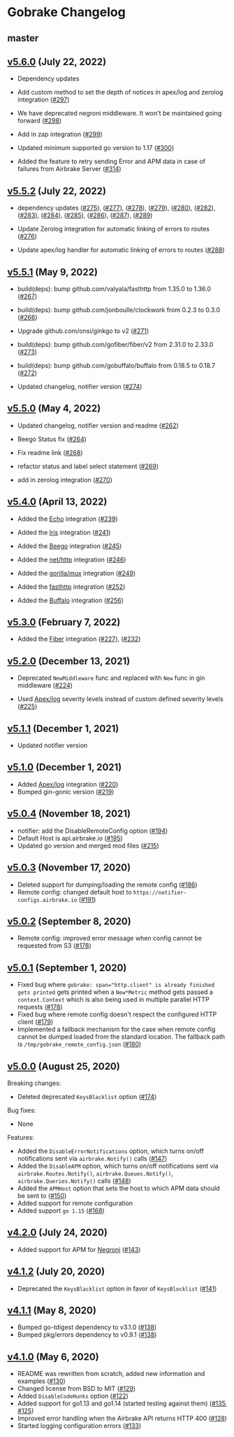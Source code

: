 # Gobrake Changelog

## master

## [v5.6.0][v5.6.0] (July 22, 2022)

* Dependency updates

* Add custom method to set the depth of notices in apex/log and zerolog integration ([#297](https://github.com/airbrake/gobrake/pull/297))

* We have deprecated negroni middleware. It won't be maintained going forward ([#298](https://github.com/airbrake/gobrake/pull/298))

* Add in zap integration ([#299](https://github.com/airbrake/gobrake/pull/299))

* Updated minimum supported go version to 1.17 ([#300](https://github.com/airbrake/gobrake/pull/300))

* Added the feature to retry sending Error and APM data in case of failures from Airbrake Server ([#314](https://github.com/airbrake/gobrake/pull/314))

## [v5.5.2][v5.5.2] (July 22, 2022)

* dependency updates ([#275](https://github.com/airbrake/gobrake/pull/275)),
([#277](https://github.com/airbrake/gobrake/pull/277)),
([#278](https://github.com/airbrake/gobrake/pull/278)),
([#279](https://github.com/airbrake/gobrake/pull/279)),
([#280](https://github.com/airbrake/gobrake/pull/280)),
([#282](https://github.com/airbrake/gobrake/pull/282)),
([#283](https://github.com/airbrake/gobrake/pull/283)),
([#284](https://github.com/airbrake/gobrake/pull/284)),
([#285](https://github.com/airbrake/gobrake/pull/285)),
([#286](https://github.com/airbrake/gobrake/pull/286)),
([#287](https://github.com/airbrake/gobrake/pull/287)),
([#289](https://github.com/airbrake/gobrake/pull/289))

* Update Zerolog integration for automatic linking of errors to routes ([#276](https://github.com/airbrake/gobrake/pull/276))

* Update apex/log handler for automatic linking of errors to routes ([#288](https://github.com/airbrake/gobrake/pull/288))

## [v5.5.1][v5.5.1] (May 9, 2022)

* build(deps): bump github.com/valyala/fasthttp from 1.35.0 to 1.36.0 ([#267](https://github.com/airbrake/gobrake/pull/267))

* build(deps): bump github.com/jonboulle/clockwork from 0.2.3 to 0.3.0 ([#266](https://github.com/airbrake/gobrake/pull/266))

* Upgrade github.com/onsi/ginkgo to v2 ([#271](https://github.com/airbrake/gobrake/pull/271))

* build(deps): bump github.com/gofiber/fiber/v2 from 2.31.0 to 2.33.0 ([#273](https://github.com/airbrake/gobrake/pull/273))

* build(deps): bump github.com/gobuffalo/buffalo from 0.18.5 to 0.18.7 ([#272](https://github.com/airbrake/gobrake/pull/272))

* Updated changelog, notifier version ([#274](https://github.com/airbrake/gobrake/pull/274))

## [v5.5.0][v5.5.0] (May 4, 2022)

* Updated changelog, notifier version and readme ([#262](https://github.com/airbrake/gobrake/pull/262))

* Beego Status fix ([#264](https://github.com/airbrake/gobrake/pull/264))

* Fix readme link ([#268](https://github.com/airbrake/gobrake/pull/268))

* refactor status and label select statement ([#269](https://github.com/airbrake/gobrake/pull/269))

* add in zerolog integration ([#270](https://github.com/airbrake/gobrake/pull/270))

## [v5.4.0][v5.4.0] (April 13, 2022)

* Added the [Echo](https://github.com/labstack/echo) integration ([#239](https://github.com/airbrake/gobrake/pull/239))

* Added the [Iris](https://github.com/kataras/iris) integration ([#241](https://github.com/airbrake/gobrake/pull/241))

* Added the [Beego](https://github.com/beego/beego) integration ([#245](https://github.com/airbrake/gobrake/pull/245))

* Added the [net/http](https://pkg.go.dev/net/http) integration ([#246](https://github.com/airbrake/gobrake/pull/246))

* Added the [gorilla/mux](https://github.com/gorilla/mux) integration ([#249](https://github.com/airbrake/gobrake/pull/249))

* Added the [fasthttp](https://github.com/valyala/fasthttp) integration ([#252](https://github.com/airbrake/gobrake/pull/252))

* Added the [Buffalo](https://github.com/gobuffalo/buffalo) integration ([#256](https://github.com/airbrake/gobrake/pull/255))

## [v5.3.0][v5.3.0] (February 7, 2022)

* Added the [Fiber](https://github.com/gofiber/fiber) integration ([#227](https://github.com/airbrake/gobrake/pull/227)),
([#232](https://github.com/airbrake/gobrake/pull/232))

## [v5.2.0][v5.2.0] (December 13, 2021)

* Deprecated `NewMiddleware` func and replaced with `New` func in gin middleware ([#224](https://github.com/airbrake/gobrake/pull/224))

* Used [Apex/log](https://github.com/apex/log) severity levels instead of custom defined severity levels ([#225](https://github.com/airbrake/gobrake/pull/225))

## [v5.1.1][v5.1.1] (December 1, 2021)

* Updated notifier version

## [v5.1.0][v5.1.0] (December 1, 2021)

* Added [Apex/log](https://github.com/apex/log) integration ([#220](https://github.com/airbrake/gobrake/pull/220))
* Bumped gin-gonic version ([#219](https://github.com/airbrake/gobrake/pull/219))

## [v5.0.4][v5.0.4] (November 18, 2021)

* notifier: add the DisableRemoteConfig option ([#194](https://github.com/airbrake/gobrake/pull/194))
* Default Host is api.airbrake.io ([#195](https://github.com/airbrake/gobrake/pull/195))
* Updated go version and merged mod files ([#215](https://github.com/airbrake/gobrake/pull/215))

## [v5.0.3][v5.0.3] (November 17, 2020)

* Deleted support for dumping/loading the remote config
  ([#186](https://github.com/airbrake/gobrake/pull/186))
* Remote config: changed default host to `https://notifier-configs.airbrake.io`
  ([#191](https://github.com/airbrake/gobrake/pull/191))

## [v5.0.2][v5.0.2] (September 8, 2020)

* Remote config: improved error message when config cannot be requested from S3
  ([#178](https://github.com/airbrake/gobrake/pull/178))

## [v5.0.1][v5.0.1] (September 1, 2020)

* Fixed bug where `gobrake: span="http.client" is already finished gets printed`
  gets printed when a `New*Metric` method gets passed a `context.Context` which
  is also being used in multiple parallel HTTP requests
  ([#178](https://github.com/airbrake/gobrake/pull/178))
* Fixed bug where remote config doesn't respect the configured HTTP client
  ([#179](https://github.com/airbrake/gobrake/pull/179))
* Implemented a fallback mechanism for the case when remote config cannot be
  dumped loaded from the standard location. The fallback path is
  `/tmp/gobrake_remote_config.json`
  ([#180](https://github.com/airbrake/gobrake/pull/180))

## [v5.0.0][v5.0.0] (August 25, 2020)

Breaking changes:

* Deleted deprecated `KeysBlacklist` option
  ([#174](https://github.com/airbrake/gobrake/pull/174))

Bug fixes:

* None

Features:

* Added the `DisableErrorNotifications` option, which turns on/off notifications
  sent via `airbrake.Notify()` calls
  ([#147](https://github.com/airbrake/gobrake/pull/147))
* Added the `DisableAPM` option, which turns on/off notifications
  sent via `airbrake.Routes.Notify()`, `airbrake.Queues.Notify()`,
  `airbrake.Queries.Notify()` calls
  ([#148](https://github.com/airbrake/gobrake/pull/148))
* Added the `APMHost` option that sets the host to which APM data should be sent
  to ([#150](https://github.com/airbrake/gobrake/pull/150))
* Added support for remote configuration
* Added support `go 1.15` ([#168](https://github.com/airbrake/gobrake/pull/168))

## [v4.2.0][v4.2.0] (July 24, 2020)

* Added support for APM for [Negroni](https://github.com/urfave/negroni)
  ([#143](https://github.com/airbrake/gobrake/pull/143))

## [v4.1.2][v4.1.2] (July 20, 2020)

* Deprecated the `KeysBlacklist` option in favor of `KeysBlocklist`
  ([#141](https://github.com/airbrake/gobrake/pull/141))

## [v4.1.1][v4.1.1] (May 8, 2020)

* Bumped go-tdigest dependency to v3.1.0
  ([#138](https://github.com/airbrake/gobrake/pull/138))
* Bumped pkg/errors dependency to v0.9.1
  ([#138](https://github.com/airbrake/gobrake/pull/138))

## [v4.1.0][v4.1.0] (May 6, 2020)

* README was rewritten from scratch, added new information and examples
  ([#130](https://github.com/airbrake/gobrake/pull/130))
* Changed license from BSD to MIT
  ([#129](https://github.com/airbrake/gobrake/pull/129))
* Added `DisableCodeHunks` option
  ([#122](https://github.com/airbrake/gobrake/pull/122))
* Added support for go1.13 and go1.14 (started testing against them)
  ([#135](https://github.com/airbrake/gobrake/pull/135),
  [#125](https://github.com/airbrake/gobrake/pull/125))
* Improved error handling when the Airbrake API returns HTTP 400
  ([#128](https://github.com/airbrake/gobrake/pull/128))
* Started logging configuration errors
  ([#133](https://github.com/airbrake/gobrake/pull/133))

[v4.1.0]: https://github.com/airbrake/gobrake/releases/tag/v4.1.0
[v4.1.1]: https://github.com/airbrake/gobrake/releases/tag/v4.1.1
[v4.1.2]: https://github.com/airbrake/gobrake/releases/tag/v4.1.2
[v4.2.0]: https://github.com/airbrake/gobrake/releases/tag/v4.2.0
[v5.0.0]: https://github.com/airbrake/gobrake/releases/tag/v5.0.0
[v5.0.1]: https://github.com/airbrake/gobrake/releases/tag/v5.0.1
[v5.0.2]: https://github.com/airbrake/gobrake/releases/tag/v5.0.2
[v5.0.3]: https://github.com/airbrake/gobrake/releases/tag/v5.0.3
[v5.0.4]: https://github.com/airbrake/gobrake/releases/tag/v5.0.4
[v5.1.0]: https://github.com/airbrake/gobrake/releases/tag/v5.1.0
[v5.1.1]: https://github.com/airbrake/gobrake/releases/tag/v5.1.1
[v5.2.0]: https://github.com/airbrake/gobrake/releases/tag/v5.2.0
[v5.3.0]: https://github.com/airbrake/gobrake/releases/tag/v5.3.0
[v5.4.0]: https://github.com/airbrake/gobrake/releases/tag/v5.4.0
[v5.5.0]: https://github.com/airbrake/gobrake/releases/tag/v5.5.0
[v5.5.1]: https://github.com/airbrake/gobrake/releases/tag/v5.5.1
[v5.5.2]: https://github.com/airbrake/gobrake/releases/tag/v5.5.2
[v5.6.0]: https://github.com/airbrake/gobrake/releases/tag/v5.6.0
